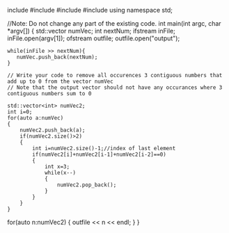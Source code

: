 include <fstream>
#include <iostream>
#include <memory>
#include <vector>
using namespace std;

//Note: Do not change any part of the existing code.
int main(int argc, char *argv[]) {
    std::vector<int> numVec;
    int nextNum;
    ifstream inFile;
    inFile.open(argv[1]);
    ofstream outfile;
    outfile.open("output");

    while(inFile >> nextNum){
       numVec.push_back(nextNum);
    }
    
    // Write your code to remove all occurences 3 contiguous numbers that add up to 0 from the vector numVec
    // Note that the output vector should not have any occurances where 3 contiguous numbers sum to 0

    std::vector<int> numVec2;
    int i=0;
    for(auto a:numVec)
    {
        numVec2.push_back(a);
        if(numVec2.size()>2)
        {
            int i=numVec2.size()-1;//index of last element
            if(numVec2[i]+numVec2[i-1]+numVec2[i-2]==0)
            {
                int x=3;
                while(x--)
                {
                    numVec2.pop_back();
                }
            }
        }
    }

   for(auto n:numVec2) {
      outfile << n << endl; 
   }
}
